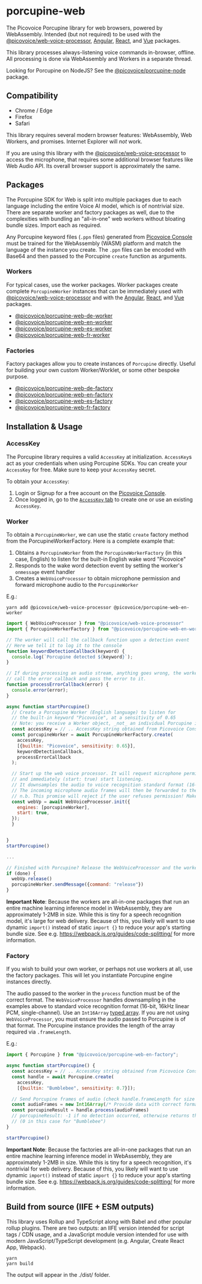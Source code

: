 # porcupine-web

The Picovoice Porcupine library for web browsers, powered by WebAssembly. Intended (but not required) to be used with the [@picovoice/web-voice-processor](https://www.npmjs.com/package/@picovoice/web-voice-processor), [Angular](https://www.npmjs.com/package/@picovoice/porcupine-web-angular), [React](https://www.npmjs.com/package/@picovoice/porcupine-web-react), and [Vue](https://www.npmjs.com/package/@picovoice/porcupine-web-vue) packages.

This library processes always-listening voice commands in-browser, offline. All processing is done via WebAssembly and Workers in a separate thread.

Looking for Porcupine on NodeJS? See the [@picovoice/porcupine-node](https://www.npmjs.com/package/@picovoice/porcupine-node) package.

## Compatibility

- Chrome / Edge
- Firefox
- Safari

This library requires several modern browser features: WebAssembly, Web Workers, and promises. Internet Explorer will _not_ work.

If you are using this library with the [@picovoice/web-voice-processor](https://www.npmjs.com/package/@picovoice/web-voice-processor) to access the microphone, that requires some additional browser features like Web Audio API. Its overall browser support is approximately the same.

## Packages

The Porcupine SDK for Web is split into multiple packages due to each language including the entire Voice AI model, which is of nontrivial size. There are separate worker and factory packages as well, due to the complexities with bundling an "all-in-one" web workers without bloating bundle sizes. Import each as required.

Any Porcupine keyword files (`.ppn` files) generated from [Picovoice Console](https://picovoice.ai/console/) must be trained for the WebAssembly (WASM) platform and match the language of the instance you create. The `.ppn` files can be encoded with Base64 and then passed to the Porcupine `create` function as arguments.

### Workers 

For typical cases, use the worker packages. Worker packages create complete `PorcupineWorker` instances that can be immediately used with [@picovoice/web-voice-processor](https://www.npmjs.com/package/@picovoice/web-voice-processor) and with the [Angular](https://www.npmjs.com/package/@picovoice/porcupine-web-angular), [React](https://www.npmjs.com/package/@picovoice/porcupine-web-react), and [Vue](https://www.npmjs.com/package/@picovoice/porcupine-web-vue) packages.

* [@picovoice/porcupine-web-de-worker](https://www.npmjs.com/package/@picovoice/porcupine-web-de-worker)
* [@picovoice/porcupine-web-en-worker](https://www.npmjs.com/package/@picovoice/porcupine-web-en-worker)
* [@picovoice/porcupine-web-es-worker](https://www.npmjs.com/package/@picovoice/porcupine-web-es-worker)
* [@picovoice/porcupine-web-fr-worker](https://www.npmjs.com/package/@picovoice/porcupine-web-fr-worker)

### Factories

Factory packages allow you to create instances of `Porcupine` directly. Useful for building your own custom Worker/Worklet, or some other bespoke purpose.

* [@picovoice/porcupine-web-de-factory](https://www.npmjs.com/package/@picovoice/porcupine-web-de-factory)
* [@picovoice/porcupine-web-en-factory](https://www.npmjs.com/package/@picovoice/porcupine-web-en-factory)
* [@picovoice/porcupine-web-es-factory](https://www.npmjs.com/package/@picovoice/porcupine-web-es-factory)
* [@picovoice/porcupine-web-fr-factory](https://www.npmjs.com/package/@picovoice/porcupine-web-fr-factory)

## Installation & Usage

### AccessKey

The Porcupine library requires a valid `AccessKey` at initialization. `AccessKey`s act as your credentials when using Porcupine SDKs.
You can create your `AccessKey` for free. Make sure to keep your `AccessKey` secret.

To obtain your `AccessKey`:
1. Login or Signup for a free account on the [Picovoice Console](https://picovoice.ai/console/).
2. Once logged in, go to the [`AccessKey` tab](https://console.picovoice.ai/access_key) to create one or use an existing `AccessKey`.

### Worker

To obtain a `PorcupineWorker`, we can use the static `create` factory method from the PorcupineWorkerFactory. Here is a complete example that:

1. Obtains a `PorcupineWorker` from the `PorcupineWorkerFactory` (in this case, English) to listen for the built-in English wake word "Picovoice"
1. Responds to the wake word detection event by setting the worker's `onmessage` event handler
1. Creates a `WebVoiceProcessor` to obtain microphone permission and forward microphone audio to the `PorcupineWorker`

E.g.:

```console
yarn add @picovoice/web-voice-processor @picovoice/porcupine-web-en-worker
```

```javascript
import { WebVoiceProcessor } from "@picovoice/web-voice-processor"
import { PorcupineWorkerFactory } from "@picovoice/porcupine-web-en-worker";

// The worker will call the callback function upon a detection event
// Here we tell it to log it to the console
function keywordDetectionCallback(keyword) {
  console.log(`Porcupine detected ${keyword}`);
}

// If during processing an audio stream, anything goes wrong, the worker will
// call the error callback and pass the error to it.
function processErrorCallback(error) {
  console.error(error); 
}

async function startPorcupine()
  // Create a Porcupine Worker (English language) to listen for 
  // the built-in keyword "Picovoice", at a sensitivity of 0.65
  // Note: you receive a Worker object, _not_ an individual Porcupine instance
  const accessKey = // .. AccessKey string obtained from Picovoice Console (https://picovoice.ai/console/)
  const porcupineWorker = await PorcupineWorkerFactory.create(
    accessKey,
    [{builtin: "Picovoice", sensitivity: 0.65}],
    keywordDetectionCallback,
    processErrorCallback
  );

  // Start up the web voice processor. It will request microphone permission 
  // and immediately (start: true) start listening.
  // It downsamples the audio to voice recognition standard format (16-bit 16kHz linear PCM, single-channel)
  // The incoming microphone audio frames will then be forwarded to the Porcupine Worker
  // n.b. This promise will reject if the user refuses permission! Make sure you handle that possibility.
  const webVp = await WebVoiceProcessor.init({
    engines: [porcupineWorker],
    start: true,
  });
  }


}
startPorcupine()

...

// Finished with Porcupine? Release the WebVoiceProcessor and the worker.
if (done) {
  webVp.release()
  porcupineWorker.sendMessage({command: "release"}) 
}

```

**Important Note**: Because the workers are all-in-one packages that run an entire machine learning inference model in WebAssembly, they are approximately 1-2MB in size. While this is tiny for a speech recognition model, it's large for web delivery. Because of this, you likely will want to use dynamic `import()` instead of static `import {}` to reduce your app's starting bundle size. See e.g. https://webpack.js.org/guides/code-splitting/ for more information.

### Factory

If you wish to build your own worker, or perhaps not use workers at all, use the factory packages. This will let you instantiate Porcupine engine instances directly.

The audio passed to the worker in the `process` function must be of the correct format. The `WebVoiceProcessor` handles downsampling in the examples above to standard voice recognition format (16-bit, 16kHz linear PCM, single-channel). Use an `Int16Array` [typed array](https://developer.mozilla.org/en-US/docs/Web/JavaScript/Typed_arrays). If you are not using `WebVoiceProcessor`, you must ensure the audio passed to Porcupine is of that format. The Porcupine instance provides the length of the array required via `.frameLength`.

E.g.:

```javascript
import { Porcupine } from "@picovoice/porcupine-web-en-factory";

async function startPorcupine() {
  const accessKey = // .. AccessKey string obtained from Picovoice Console (https://picovoice.ai/console/)
  const handle = await Porcupine.create(
    accessKey,
    [{builtin: "Bumblebee", sensitivity: 0.7}]);

  // Send Porcupine frames of audio (check handle.frameLength for size of array)
  const audioFrames = new Int16Array(/* Provide data with correct format and size */)
  const porcupineResult = handle.process(audioFrames)
  // porcupineResult: -1 if no detection occurred, otherwise returns the index of the item in the array 
  // (0 in this case for "Bumblebee")
}

startPorcupine()
```

**Important Note**: Because the factories are all-in-one packages that run an entire machine learning inference model in WebAssembly, they are approximately 1-2MB in size. While this is tiny for a speech recognition, it's nontrivial for web delivery. Because of this, you likely will want to use dynamic `import()` instead of static `import {}` to reduce your app's starting bundle size. See e.g. https://webpack.js.org/guides/code-splitting/ for more information.

## Build from source (IIFE + ESM outputs)

This library uses Rollup and TypeScript along with Babel and other popular rollup plugins. There are two outputs: an IIFE version intended for script tags / CDN usage, and a JavaScript module version intended for use with modern JavaScript/TypeScript development (e.g. Angular, Create React App, Webpack).

```console
yarn
yarn build
```

The output will appear in the ./dist/ folder.
